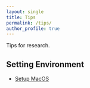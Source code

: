 ```yaml
---
layout: single
title: Tips
permalink: /tips/
author_profile: true
---
```

Tips for research.
<br>

## Setting Environment
* [Setup MacOS](/tips/setMac/)
